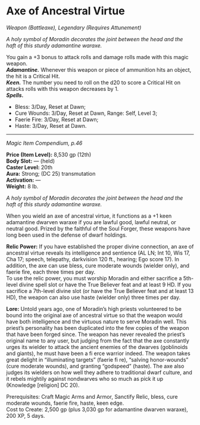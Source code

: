 # Axe of Ancestral Virtue
*Weapon (Battleaxe), Legendary (Requires Attunement)*

*A holy symbol of Moradin decorates the joint between the head and the haft of this sturdy adamantine waraxe.*

You gain a +3 bonus to attack rolls and damage rolls made with this magic weapon.  
***Adamantine.*** Whenever this weapon or piece of ammunition hits an object, the hit is a Critical Hit.  
***Keen.*** The number you need to roll on the d20 to score a Critical Hit on attacks rolls with this weapon decreases by 1.  
***Spells.***
- Bless: 3/Day, Reset at Dawn;
- Cure Wounds: 3/Day, Reset at Dawn, Range: Self, Level 3;
- Faerie Fire: 3/Day, Reset at Dawn;
- Haste: 3/Day, Reset at Dawn.


---
*Magic Item Compendium, p.46*

**Price (Item Level):** 8,530 gp (12th)  
**Body Slot:** — (held)  
**Caster Level:** 20th  
**Aura:** Strong; (DC 25) transmutation  
**Activation:** —  
**Weight:** 8 lb.  

*A holy symbol of Moradin decorates the joint between the head and the haft of this sturdy adamantine waraxe.*  

When you wield an axe of ancestral virtue, it functions as a +1 keen adamantine dwarven waraxe if you are lawful good, lawful neutral, or neutral good. Prized by the faithful of the Soul Forger, these weapons have long been used in the defense of dwarf holdings.

**Relic Power:** If you have established the proper divine connection, an axe of ancestral virtue reveals its intelligence and sentience (AL LN; Int 10, Wis 17, Cha 17; speech, telepathy, darkvision 120 ft., hearing; Ego score 17). In addition, the axe can use bless, cure moderate wounds (wielder only), and faerie fire, each three times per day.  
To use the relic power, you must worship Moradin and either sacrifice a 5th-level divine spell slot or have the True Believer feat and at least 9 HD. If you sacrifice a 7th-level divine slot (or have the True Believer feat and at least 13 HD), the weapon can also use haste (wielder only) three times per day.

**Lore:** Untold years ago, one of Moradin’s high priests volunteered to be bound into the original axe of ancestral virtue so that the weapon would have both intelligence and the virtuous nature to serve Moradin well. This priest’s personality has been duplicated into the few copies of the weapon that have been forged since. The weapon has never revealed the priest’s original name to any user, but judging from the fact that the axe constantly urges its wielder to attack the ancient enemies of the dwarves (goblinoids and giants), he must have been a fi erce warrior indeed. The weapon takes great delight in “illuminating targets” (faerie fi re), “salving honor-wounds” (cure moderate wounds), and granting “godspeed” (haste). The axe also judges its wielders on how well they adhere to traditional dwarf culture, and it rebels mightily against nondwarves who so much as pick it up (Knowledge [religion] DC 20).

Prerequisites: Craft Magic Arms and Armor, Sanctify Relic, bless, cure moderate wounds, faerie fire, haste, keen edge.  
Cost to Create: 2,500 gp (plus 3,030 gp for adamantine dwarven waraxe), 200 XP, 5 days.